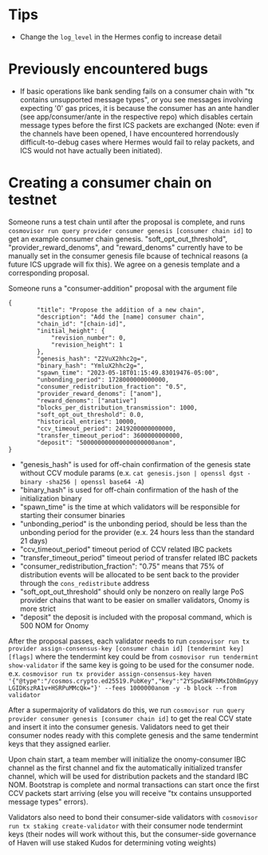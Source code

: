 
# Tips

- Change the `log_level` in the Hermes config to increase detail

# Previously encountered bugs

- If basic operations like bank sending fails on a consumer chain with "tx contains unsupported message types", or you see messages involving expecting '0' gas prices, it is because the consumer has an ante handler (see app/consumer/ante in the respective repo) which disables certain message types before the first ICS packets are exchanged (Note: even if the channels have been opened, I have encountered horrendously difficult-to-debug cases where Hermes would fail to relay packets, and ICS would not have actually been initiated).

# Creating a consumer chain on testnet

Someone runs a test chain until after the proposal is complete, and runs `cosmovisor run query provider consumer genesis [consumer chain id]` to get an example consumer chain genesis. "soft_opt_out_threshold", "provider_reward_denoms", and "reward_denoms" currently have to be manually set in the consumer genesis file bcause of technical reasons (a future ICS upgrade will fix this). We agree on a genesis template and a corresponding proposal.

Someone runs a "consumer-addition" proposal with the argument file
```
{
        "title": "Propose the addition of a new chain",
        "description": "Add the [name] consumer chain",
        "chain_id": "[chain-id]",
        "initial_height": {
            "revision_number": 0,
            "revision_height": 1
        },
        "genesis_hash": "Z2VuX2hhc2g=",
        "binary_hash": "YmluX2hhc2g=",
        "spawn_time": "2023-05-18T01:15:49.83019476-05:00",
        "unbonding_period": 1728000000000000,
        "consumer_redistribution_fraction": "0.5",
        "provider_reward_denoms": ["anom"],
        "reward_denoms": ["anative"]
        "blocks_per_distribution_transmission": 1000,
        "soft_opt_out_threshold": 0.0,
        "historical_entries": 10000,
        "ccv_timeout_period": 2419200000000000,
        "transfer_timeout_period": 3600000000000,
        "deposit": "500000000000000000000anom",
}
```
- "genesis_hash" is used for off-chain confirmation of the genesis state without CCV module params (e.x. `cat genesis.json | openssl dgst -binary -sha256 | openssl base64 -A`)
- "binary_hash" is used for off-chain confirmation of the hash of the initialization binary
- "spawn_time" is the time at which validators will be responsible for starting their consumer binaries
- "unbonding_period" is the unbonding period, should be less than the unbonding period for the provider (e.x. 24 hours less than the standard 21 days)
- "ccv_timeout_period" timeout period of CCV related IBC packets
- "transfer_timeout_period" timeout period of transfer related IBC packets
- "consumer_redistribution_fraction": "0.75" means that 75% of distribution events will be allocated to be sent back to the provider through the `cons_redistribute` address
- "soft_opt_out_threshold" should only be nonzero on really large PoS provider chains that want to be easier on smaller validators, Onomy is more strict
- "deposit" the deposit is included with the proposal command, which is 500 NOM for Onomy

After the proposal passes, each validator needs to run
`cosmovisor run tx provider assign-consensus-key [consumer chain id] [tendermint key] [flags]`
where the tendermint key could be from `cosmovisor run tendermint show-validator` if the same key is going to be used for the consumer node.
e.x.
`cosmovisor run tx provider assign-consensus-key haven '{"@type":"/cosmos.crypto.ed25519.PubKey","key":"2YSpwSW4FhMxIOhBmGpyyLGIDKszRA1v+HSRPuMMcQk="}' --fees 1000000anom -y -b block --from validator`

After a supermajority of validators do this, we run `cosmovisor run query provider consumer genesis [consumer chain id]` to get the real CCV state and insert it into the consumer genesis. Validators need to get their consumer nodes ready with this complete genesis and the same tendermint keys that they assigned earlier.

Upon chain start, a team member will initialize the onomy-consumer IBC channel as the first channel and fix the automatically initialized transfer channel, which will be used for distribution packets and the standard IBC NOM. Bootstrap is complete and normal transactions can start once the first CCV packets start arriving (else you will receive "tx contains unsupported message types" errors).

Validators also need to bond their consumer-side validators with `cosmovisor run tx staking create-validator` with their consumer node tendermint keys (their nodes will work without this, but the consumer-side governance of Haven will use staked Kudos for determining voting weights)
